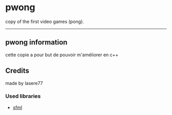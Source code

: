 # pwong

copy of the first video games (pong).

---
## pwong information
cette copie a pour but de pouvoir m'améliorer en c++

## Credits

made by lasere77 

### Used libraries
- [sfml](https://github.com/SFML/SFML)